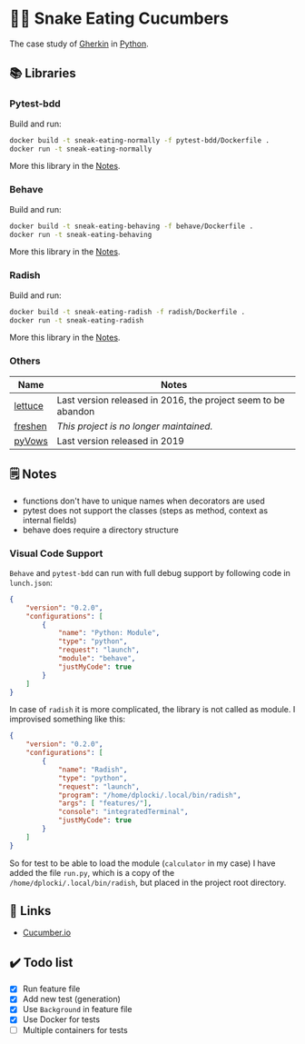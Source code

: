 # 🥒🐍 Snake Eating Cucumbers

The case study of [Gherkin](https://en.wikipedia.org/wiki/Cucumber_(software)#Gherkin_language) in [Python](https://en.wikipedia.org/wiki/Python_(programming_language)).

## 📚 Libraries

### Pytest-bdd

Build and run:

```sh
docker build -t sneak-eating-normally -f pytest-bdd/Dockerfile .
docker run -t sneak-eating-normally
```

More this library in the [Notes](./pytest-bdd/README.md).

### Behave

Build and run:

```sh
docker build -t sneak-eating-behaving -f behave/Dockerfile .
docker run -t sneak-eating-behaving
```

More this library in the [Notes](./behave/README.md).

### Radish

Build and run:

```sh
docker build -t sneak-eating-radish -f radish/Dockerfile .
docker run -t sneak-eating-radish
```

More this library in the [Notes](./radish/README.md).

### Others

| Name                                         | Notes                                                         |
|----------------------------------------------|---------------------------------------------------------------|
| [lettuce](https://pypi.org/project/lettuce/) | Last version released in 2016, the project seem to be abandon |
| [freshen](https://pypi.org/project/freshen/) | _This project is no longer maintained._                       |
| [pyVows](https://pypi.org/project/pyVows/)   | Last version released in 2019                                 |

## 🗒️ Notes

* functions don't have to unique names when decorators are used
* pytest does not support the classes (steps as method, context as internal fields)
* behave does require a directory structure

### Visual Code Support

`Behave` and `pytest-bdd` can run with full debug support by following code in `lunch.json`:

```json
{
    "version": "0.2.0",
    "configurations": [
        {
            "name": "Python: Module",
            "type": "python",
            "request": "launch",
            "module": "behave",
            "justMyCode": true
        }
    ]
}
```

In case of `radish` it is more complicated, the library is not called as module. I improvised something like this:

```json
{
    "version": "0.2.0",
    "configurations": [
        {
            "name": "Radish",
            "type": "python",
            "request": "launch",
            "program": "/home/dplocki/.local/bin/radish",
            "args": [ "features/"],
            "console": "integratedTerminal",
            "justMyCode": true
        }
    ]
}
```

So for test to be able to load the module (`calculator` in my case) I have added the file `run.py`, which is a copy of the `/home/dplocki/.local/bin/radish`, but placed in the project root directory.

## 🔗 Links

* [Cucumber.io](https://cucumber.io/)

## ✔️ Todo list

* [x] Run feature file
* [x] Add new test (generation)
* [x] Use `Background` in feature file
* [x] Use Docker for tests
* [ ] Multiple containers for tests
